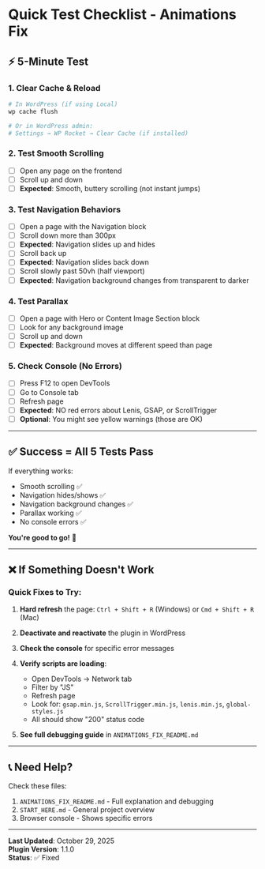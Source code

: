 # Quick Test Checklist - Animations Fix

## ⚡ 5-Minute Test

### 1. Clear Cache & Reload
```bash
# In WordPress (if using Local)
wp cache flush

# Or in WordPress admin:
# Settings → WP Rocket → Clear Cache (if installed)
```

### 2. Test Smooth Scrolling
- [ ] Open any page on the frontend
- [ ] Scroll up and down
- [ ] **Expected**: Smooth, buttery scrolling (not instant jumps)

### 3. Test Navigation Behaviors
- [ ] Open a page with the Navigation block
- [ ] Scroll down more than 300px
- [ ] **Expected**: Navigation slides up and hides
- [ ] Scroll back up
- [ ] **Expected**: Navigation slides back down
- [ ] Scroll slowly past 50vh (half viewport)
- [ ] **Expected**: Navigation background changes from transparent to darker

### 4. Test Parallax
- [ ] Open a page with Hero or Content Image Section block
- [ ] Look for any background image
- [ ] Scroll up and down
- [ ] **Expected**: Background moves at different speed than page

### 5. Check Console (No Errors)
- [ ] Press F12 to open DevTools
- [ ] Go to Console tab
- [ ] Refresh page
- [ ] **Expected**: NO red errors about Lenis, GSAP, or ScrollTrigger
- [ ] **Optional**: You might see yellow warnings (those are OK)

---

## ✅ Success = All 5 Tests Pass

If everything works:
- Smooth scrolling ✅
- Navigation hides/shows ✅
- Navigation background changes ✅
- Parallax working ✅
- No console errors ✅

**You're good to go!** 🎉

---

## ❌ If Something Doesn't Work

### Quick Fixes to Try:

1. **Hard refresh** the page: `Ctrl + Shift + R` (Windows) or `Cmd + Shift + R` (Mac)

2. **Deactivate and reactivate** the plugin in WordPress

3. **Check the console** for specific error messages

4. **Verify scripts are loading**:
   - Open DevTools → Network tab
   - Filter by "JS"
   - Refresh page
   - Look for: `gsap.min.js`, `ScrollTrigger.min.js`, `lenis.min.js`, `global-styles.js`
   - All should show "200" status code

5. **See full debugging guide** in `ANIMATIONS_FIX_README.md`

---

## 📞 Need Help?

Check these files:
1. `ANIMATIONS_FIX_README.md` - Full explanation and debugging
2. `START_HERE.md` - General project overview
3. Browser console - Shows specific errors

---

**Last Updated**: October 29, 2025  
**Plugin Version**: 1.1.0  
**Status**: ✅ Fixed

